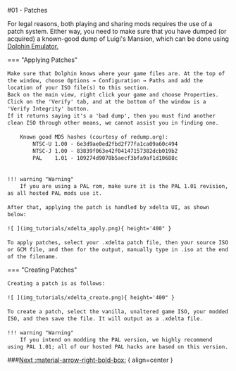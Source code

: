 #01 - Patches

For legal reasons, both playing and sharing mods requires the use of a patch system.
Either way, you need to make sure that you have dumped (or acquired) a known-good dump of Luigi's Mansion, which can be done using [Dolphin Emulator.](https://www.lbmwiki.net/tools/dolphin/)

=== "Applying Patches"
	
	Make sure that Dolphin knows where your game files are. At the top of the window, choose Options → Configuration → Paths and add the location of your ISO file(s) to this section.
	Back on the main view, right click your game and choose Properties.
	Click on the 'Verify' tab, and at the bottom of the window is a 'Verify Integrity' button.
	If it returns saying it's a 'bad dump', then you must find another clean ISO through other means, we cannot assist you in finding one.
	
		Known good MD5 hashes (courtesy of redump.org):
			NTSC-U 1.00 - 6e3d9ae0ed2fbd2f77fa1ca09a60c494
			NTSC-J 1.00 - 83839f063e42f04147157382dcb019b2
			PAL    1.01 - 109274d9078b5aecf3bfa9af1d10688c
		
	
	!!! warning "Warning"
		If you are using a PAL rom, make sure it is the PAL 1.01 revision, as all hosted PAL mods use it.
	
	After that, applying the patch is handled by xdelta UI, as shown below:
	
	![ ](img_tutorials/xdelta_apply.png){ height='400" }
	
	To apply patches, select your .xdelta patch file, then your source ISO or GCM file, and then for the output, manually type in .iso at the end of the filename.

=== "Creating Patches"

	Creating a patch is as follows:
	
	![ ](img_tutorials/xdelta_create.png){ height='400" }
	
	To create a patch, select the vanilla, unaltered game ISO, your modded ISO, and then save the file. It will output as a .xdelta file.
	
	!!! warning "Warning"
		If you intend on modding the PAL version, we highly recommend using PAL 1.01; all of our hosted PAL hacks are based on this version.
		
###[Next :material-arrow-right-bold-box:](02_Recommended_Tools.md) { align=center }
